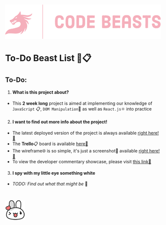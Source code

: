 ![](./res/img/codebeasts.png "Code Beasts logo")

# To-Do Beast List 🐉📋

## To-Do:
1. #### What is this project about?
  - This **2 week long** project is aimed at implementing our knowledge of `JavaScript` 📋, `DOM Manipulation`📄 as well as `React.js`⚛️ into practice
2. #### I want to find out more info about the project!
  - The latest deployed version of the project is always available [right here!🔗](https://mochibunn.github.io/ToDoBeastList "Deployed version of the project")
  - The **Trello**📋 board is available [here🔗](https://trello.com/b/R5qfJ15W/code-beasts "Project's Trello board")
  - The wireframe🌐 is so simple, it's just a screenshot📸 available [right here!🔗](https://cdn.discordapp.com/attachments/199274450011553792/1150808990276653096/image.png "Screenshot of the project wireframe")
  - To view the developer commentary showcase, please visit [this link🔗](https://go.mochibun.me/qziRlT "Documentation")
3. #### I spy with my little eye something white
  - *TODO: Find out what that might be* 🔎

</br>

![](./res/img/mochiwink.png "Mochibun wink logo")